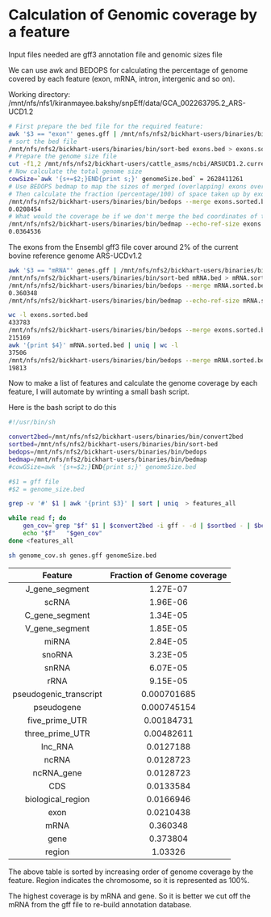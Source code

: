 # Calculation of Genomic coverage by a feature

Input files needed are gff3 annotation file and genomic sizes file

We can use awk and BEDOPS for calculating the percentage of genome covered by each feature (exon, mRNA, intron, intergenic and so on).

Working directory: /mnt/nfs/nfs1/kiranmayee.bakshy/snpEff/data/GCA_002263795.2_ARS-UCD1.2

```bash
# First prepare the bed file for the required feature:
awk '$3 == "exon"' genes.gff | /mnt/nfs/nfs2/bickhart-users/binaries/bin/convert2bed -i gff - -d > exons.bed
# sort the bed file
/mnt/nfs/nfs2/bickhart-users/binaries/bin/sort-bed exons.bed > exons.sorted.bed
# Prepare the genome size file 
cut -f1,2 /mnt/nfs/nfs2/bickhart-users/cattle_asms/ncbi/ARSUCD1.2.current_ref.fa.fai > genomeSize.bed
# Now calculate the total genome size
cowSize=`awk '{s+=$2;}END{print s;}' genomeSize.bed` = 2628411261
# Use BEDOPS bedmap to map the sizes of merged (overlapping) exons over the current genomic space. 
# Then calculate the fraction (percentage/100) of space taken up by exons by dividing by the size of the genome build
/mnt/nfs/nfs2/bickhart-users/binaries/bin/bedops --merge exons.sorted.bed | /mnt/nfs/nfs2/bickhart-users/binaries/bin/bedmap --echo-ref-size - genomeSize.bed | awk '{s+=$1;}END{print s/2628411261;}'
0.0208454
# What would the coverage be if we don't merge the bed coordinates of the exons
/mnt/nfs/nfs2/bickhart-users/binaries/bin/bedmap --echo-ref-size exons.sorted.bed genomeSize.bed | awk '{s+=$1;}END{print s/2628411261;}'
0.0364536
```

The exons from the Ensembl gff3 file cover around 2% of the current bovine reference genome ARS-UCDv1.2

```bash
awk '$3 == "mRNA"' genes.gff | /mnt/nfs/nfs2/bickhart-users/binaries/bin/convert2bed -i gff - -d > mRNA.bed
/mnt/nfs/nfs2/bickhart-users/binaries/bin/sort-bed mRNA.bed > mRNA.sorted.bed
/mnt/nfs/nfs2/bickhart-users/binaries/bin/bedops --merge mRNA.sorted.bed | /mnt/nfs/nfs2/bickhart-users/binaries/bin/bedmap --echo-ref-size - genomeSize.bed | awk '{s+=$1;}END{print s/2628411261;}'
0.360348
/mnt/nfs/nfs2/bickhart-users/binaries/bin/bedmap --echo-ref-size mRNA.sorted.bed genomeSize.bed | awk '{s+=$1;}END{print s/2628411261;}' 0.832335
```

```bash
wc -l exons.sorted.bed
433783
/mnt/nfs/nfs2/bickhart-users/binaries/bin/bedops --merge exons.sorted.bed | wc -l
215169
awk '{print $4}' mRNA.sorted.bed | uniq | wc -l
37506
/mnt/nfs/nfs2/bickhart-users/binaries/bin/bedops --merge mRNA.sorted.bed | wc -l
19813
```
Now to make a list of features and calculate the genome coverage by each feature, I will automate by wrinting a small bash script.

Here is the bash script to do this

```bash
#!/usr/bin/sh

convert2bed=/mnt/nfs/nfs2/bickhart-users/binaries/bin/convert2bed
sortbed=/mnt/nfs/nfs2/bickhart-users/binaries/bin/sort-bed
bedops=/mnt/nfs/nfs2/bickhart-users/binaries/bin/bedops
bedmap=/mnt/nfs/nfs2/bickhart-users/binaries/bin/bedmap
#cowGSize=awk '{s+=$2;}END{print s;}' genomeSize.bed

#$1 = gff file
#$2 = genome_size.bed

grep -v '#' $1 | awk '{print $3}' | sort | uniq  > features_all

while read f; do
	gen_cov=`grep "$f" $1 | $convert2bed -i gff - -d | $sortbed - | $bedops --merge - | $bedmap --echo-ref-size - $2 | awk '{s+=$1;}END{print s/2628411261;}'`
	echo "$f"	"$gen_cov"
done <features_all
```


```bash
sh genome_cov.sh genes.gff genomeSize.bed
```



**Feature**|**Fraction of Genome coverage**
:-----:|:-----:
J\_gene\_segment|1.27E-07
scRNA|1.96E-06
C\_gene\_segment|1.34E-05
V\_gene\_segment|1.85E-05
miRNA|2.84E-05
snoRNA|3.23E-05
snRNA|6.07E-05
rRNA|9.15E-05
pseudogenic\_transcript|0.000701685
pseudogene|0.000745154
five\_prime\_UTR|0.00184731
three\_prime\_UTR|0.00482611
lnc\_RNA|0.0127188
ncRNA|0.0128723
ncRNA\_gene|0.0128723
CDS|0.0133584
biological\_region|0.0166946
exon|0.0210438
mRNA|0.360348
gene|0.373804
region|1.03326


The above table is sorted by increasing order of genome coverage by the feature. Region indicates the chromosome, so it is represented as 100%.

The highest coverage is by mRNA and gene. So it is better we cut off the mRNA from the gff file to re-build annotation database. 




